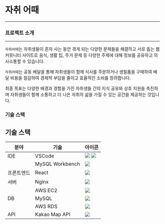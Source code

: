 # 자취 어때
---
### 프로젝트 소개
---
`자취어때`는 자취생들이 혼자 사는 동안 겪게 되는 다양한 문제들을 해결하고 서로 돕는 웹 커뮤니티 사이트로 음식, 생활 팁, 주거 문제 등 다양한 주제에 대해 정보를 공유하고 의사소통할 수 있습니다. 

`자취어때`는 공동 배달을 통해 자취생들이 함께 식사를 주문하거나 생필품을 구매하여 배달 비용을 절감하여 경제적 부담을 줄이고 효율적인 소비를 장려합니다. 

최종 목표는 다양한 배경과 경험을 가진 자취생들 간의 지식 공유와 상호 지원을 촉진하며 자취생들이 함께 소통하고 더 나은 자취의 삶을 가질 수 있는 공간을 제공하는 것입니다.

### 기술 스택
## 기술 스택

| 분야        | 기술                      | 아이콘                                                                                           |
|-------------|---------------------------|--------------------------------------------------------------------------------------------------|
| IDE         | VSCode                    | <img src="https://img.shields.io/badge/VSCode-007ACC?style=flat&logo=visual-studio-code&logoColor=white" /> <img src="https://img.shields.io/badge/MySQL_Workbench-4479A1?style=flat&logo=mysql&logoColor=white" />  |
|             | MySQL Workbench           | <img src="https://img.shields.io/badge/MySQL_Workbench-4479A1?style=flat&logo=mysql&logoColor=white" />    |
| 프론트엔드  | React                     | <img src="https://img.shields.io/badge/React-61DAFB?style=flat&logo=react&logoColor=black" />                |
| 서버        | Nginx                     | <img src="https://img.shields.io/badge/Nginx-009639?style=flat&logo=nginx&logoColor=white" />                |
|             | AWS EC2                   | <img src="https://img.shields.io/badge/AWS_EC2-232F3E?style=flat&logo=amazon-aws&logoColor=white" />         |
| DB          | MySQL                     | <img src="https://img.shields.io/badge/MySQL-4479A1?style=flat&logo=mysql&logoColor=white" />                |
|             | AWS RDS                   | <img src="https://img.shields.io/badge/AWS_RDS-527FFF?style=flat&logo=amazon-aws&logoColor=white" />         |
| API         | Kakao Map API             | <img src="https://img.shields.io/badge/Kakao_Map_API-FFCD00?style=flat&logo=kakao&logoColor=black" />        |
